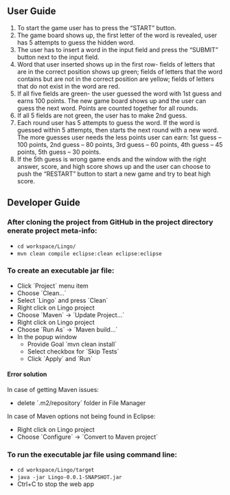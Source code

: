 ## User Guide
1. To start the game user has to press the “START” button.
2. The game board shows up, the first letter of the word is revealed, user has 5 attempts to guess the hidden word.
3. The user has to insert a word in the input field and press the “SUBMIT” button next to the input field.
4. Word that user inserted shows up in the first row- fields of letters that are in the correct position shows up green; fields of letters that the word contains but are not in the correct position are yellow; fields of letters that do not exist in the word are red.
5. If all five fields are green- the user guessed the word with 1st guess and earns 100 points. The new game board shows up and the user can guess the next word. Points are counted together for all rounds.
6. If all 5 fields are not green, the user has to make 2nd guess.
7. Each round user has 5 attempts to guess the word. If the word is guessed within 5 attempts, then starts the next round with a new word. The more guesses user needs the less points user can earn: 1st guess – 100 points, 2nd guess – 80 points, 3rd guess – 60 points, 4th guess – 45 points, 5th guess – 30 points.
8. If the 5th guess is wrong game ends and the window with the right answer, score, and high score shows up and the user can choose to push the “RESTART” button to start a new game and try to beat high score.


## Developer Guide

### After cloning the project from GitHub in the project directory enerate project meta-info:
- `cd workspace/Lingo/`
- `mvn clean compile eclipse:clean eclipse:eclipse`

### To create an executable jar file:
- Click ´Project´ menu item
- Choose ´Clean...´
- Select ´Lingo´ and press ´Clean´
- Right click on Lingo project
- Choose ´Maven´ -> ´Update Project...´
- Right click on Lingo project
- Choose ´Run As´ -> ´Maven build...´
- In the popup window
  - Provide Goal ´mvn clean install´
  - Select checkbox for ´Skip Tests´
  - Click ´Apply´ and ´Run´

#### Error solution

In case of getting Maven issues:
- delete ´.m2/repository´ folder in File Manager

In case of Maven options not being found in Eclipse:
- Right click on Lingo project
- Choose ´Configure´ -> ´Convert to Maven project´

### To run the executable jar file using command line:
- `cd workspace/Lingo/target`
- `java -jar Lingo-0.0.1-SNAPSHOT.jar`
- Ctrl+C to stop the web app
